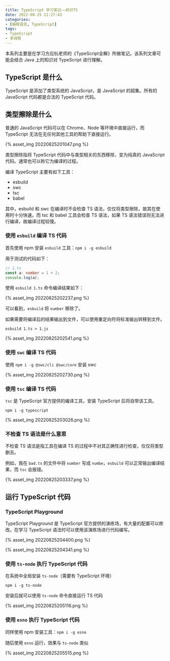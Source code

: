 ```yaml
---
title: TypeScript 学习笔记——初识TS
date: 2022-08-25 21:27:43
categories:
- [编程语言, TypeScript]
tags:
- TypeScript
- 多线程
---
```

本系列主要是在学习方应杭老师的《TypeScript全解》所做笔记。该系列文章可能会结合 Java 上的知识对 TypeScript 进行理解。

<!-- more -->

## TypeScript 是什么

TypeScript 是添加了类型系统的 JavaScript，是 JavaScript 的超集。所有的 JavaScript 代码都是合法的 TypeScript 代码。

## 类型擦除是什么

普通的 JavaScript 代码可以在 Chrome、Node 等环境中直接运行，而 TypeScript 无法在无任何其他工具的帮助下直接运行。

{% asset_img 20220825201047.png %}

类型擦除指将 TypeScript 代码中与类型相关的东西移除，变为纯真的 JavaScript 代码。通常也可以称它为编译的过程。

编译 TypeScript 主要有如下工具：

- esbuild
- swc
- tsc
- babel

其中，esbuild 和 swc 在编译时不会检查 TS 语法，仅仅将类型擦除，故其在使用时十分快速。而 tsc 和 babel 工具会检查 TS 语法，如果 TS 语法错误则无法进行编译，故编译过程较慢。

### 使用 `esbuild` 编译 TS 代码

首先使用 npm 安装 `esbuild` 工具：`npm i -g esbuild`

用于测试的代码如下：

```ts
// 1.ts
const a: number = 1 + 2;
console.log(a);
```

使用 `esbuild 1.ts` 命令编译结果如下：

{% asset_img 20220825202237.png %}

可以看到，`esbuild` 将 `number` 移除了。

如果需要将编译后的结果输出到文件，可以使用重定向符将标准输出转移到文件。

`esbuild 1.ts > 1.js`

{% asset_img 20220825202541.png %}

### 使用 `swc` 编译 TS 代码

使用 `npm i -g @swc/cli @swc/core` 安装 swc

{% asset_img 20220825202730.png %}

### 使用 `tsc` 编译 TS 代码

`tsc` 是 TypeScript 官方提供的编译工具，安装 TypeScript 后将自带该工具。

`npm i -g typescript`

{% asset_img 20220825203026.png %}

### 不检查 TS 语法是什么意思

不检查 TS 语法是指工具在编译 TS 的过程中不对其正确性进行检查，仅仅将类型删去。

例如，我在 `bad.ts` 的文件中将 `number` 写成 `numbe`，`esbuild` 可以正常输出编译结果，而 `tsc` 会报错。

{% asset_img 20220825203337.png %}

## 运行 TypeScript 代码

### TypeScript Playground

TypeScript Playground 是 TypeScript 官方提供的演练场，有大量的配置可以修改。在学习 TypeScript 语法时可以使用该演练场进行代码编写。

{% asset_img 20220825204400.png %}

{% asset_img 20220825204341.png %}

### 使用 `ts-node` 执行 TypeScript 代码

在系统中全局安装 `ts-node`（需要有 TypeScript 环境）

`npm i -g ts-node`

安装后就可以使用 `ts-node` 命令直接运行 TS 代码

{% asset_img 20220825205116.png %}

### 使用 `esno` 执行 TypeScript 代码

同样使用 npm 安装工具：`npm i -g esno`

随后使用 `esno` 运行，效果与 `ts-node` 类似

{% asset_img 20220825205515.png %}

